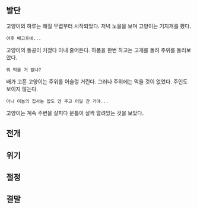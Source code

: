 
## 발단

고양이의 하루는 해질 무렵부터 시작되었다.
저녁 노을을 보며 고양이는 기지개를 폈다.

```
어후 배고프네...
```

고양이의 동공이 커졌다 이내 줄어든다.
하품을 한번 하고는 고개를 돌려 주위를 둘러보았다.

```
뭐 먹을 거 없나?
```

배가 고픈 고양이는 주위를 어슬렁 거린다.
그러나 주위에는 먹을 것이 없었다.
주인도 보이지 않는다.

```
아니 이놈의 집사는 밥도 안 주고 어딜 간 거야...
```

고양이는 계속 주변을 살피다 문틈이 살짝 열려있는 것을 보았다.

## 전개

## 위기

## 절정

## 결말
